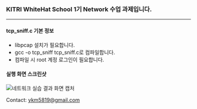 ### KITRI WhiteHat School 1기 Network 수업 과제입니다.
---
#### tcp_sniff.c 기본 정보
- libpcap 설치가 필요합니다.
- gcc -o tcp_sniff tcp_sniff.c로 컴파일합니다.
- 컴파일 시 root 계정 로그인이 필요합니다.

#### 실행 화면 스크린샷
![네트워크 실습 결과 화면 캡처](https://github.com/GyeongminY/WhiteHatSchool/assets/142128469/ce7a482b-506e-4286-ba53-0e1c884e9c46)

Contact: ykm5819@gmail.com
